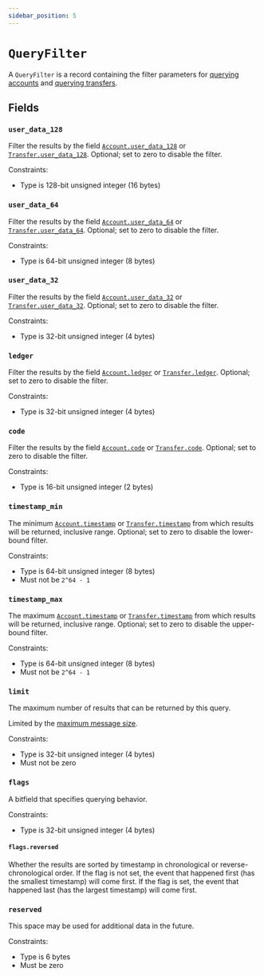 ```yaml
---
sidebar_position: 5
---
```


# `QueryFilter`

A `QueryFilter` is a record containing the filter parameters for
[querying accounts](./requests/query_accounts.md)
and [querying transfers](./requests/query_transfers.md).

## Fields

### `user_data_128`

Filter the results by the field [`Account.user_data_128`](account.md#user_data_128) or
[`Transfer.user_data_128`](transfer.md#user_data_128).
Optional; set to zero to disable the filter.

Constraints:

- Type is 128-bit unsigned integer (16 bytes)

### `user_data_64`

Filter the results by the field [`Account.user_data_64`](account.md#user_data_64) or
[`Transfer.user_data_64`](transfer.md#user_data_64).
Optional; set to zero to disable the filter.

Constraints:

- Type is 64-bit unsigned integer (8 bytes)

### `user_data_32`

Filter the results by the field [`Account.user_data_32`](account.md#user_data_32) or
[`Transfer.user_data_32`](transfer.md#user_data_32).
Optional; set to zero to disable the filter.

Constraints:

- Type is 32-bit unsigned integer (4 bytes)

### `ledger`

Filter the results by the field [`Account.ledger`](account.md#ledger) or
[`Transfer.ledger`](transfer.md#ledger).
Optional; set to zero to disable the filter.

Constraints:

- Type is 32-bit unsigned integer (4 bytes)

### `code`

Filter the results by the field [`Account.code`](account.md#code) or
[`Transfer.code`](transfer.md#code).
Optional; set to zero to disable the filter.

Constraints:

- Type is 16-bit unsigned integer (2 bytes)

### `timestamp_min`

The minimum [`Account.timestamp`](account.md#timestamp) or
[`Transfer.timestamp`](transfer.md#timestamp) from which results will be returned,
inclusive range.
Optional; set to zero to disable the lower-bound filter.

Constraints:

- Type is 64-bit unsigned integer (8 bytes)
- Must not be `2^64 - 1`

### `timestamp_max`

The maximum [`Account.timestamp`](account.md#timestamp) or
[`Transfer.timestamp`](transfer.md#timestamp) from which results will be returned,
inclusive range.
Optional; set to zero to disable the upper-bound filter.

Constraints:

- Type is 64-bit unsigned integer (8 bytes)
- Must not be `2^64 - 1`

### `limit`

The maximum number of results that can be returned by this query.

Limited by the [maximum message size](./requests/README.md#batching-events).

Constraints:

- Type is 32-bit unsigned integer (4 bytes)
- Must not be zero

### `flags`

A bitfield that specifies querying behavior.

Constraints:

- Type is 32-bit unsigned integer (4 bytes)

#### `flags.reversed`

Whether the results are sorted by timestamp in chronological or reverse-chronological order. If the
flag is not set, the event that happened first (has the smallest timestamp) will come first. If the
flag is set, the event that happened last (has the largest timestamp) will come first.

### `reserved`

This space may be used for additional data in the future.

Constraints:

- Type is 6 bytes
- Must be zero
